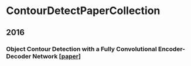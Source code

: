# ContourDetectPaperCollection

## 2016
### Object Contour Detection with a Fully Convolutional Encoder-Decoder Network [[paper]](http://www.cv-foundation.org/openaccess/content_cvpr_2016/html/Yang_Object_Contour_Detection_CVPR_2016_paper.html)
